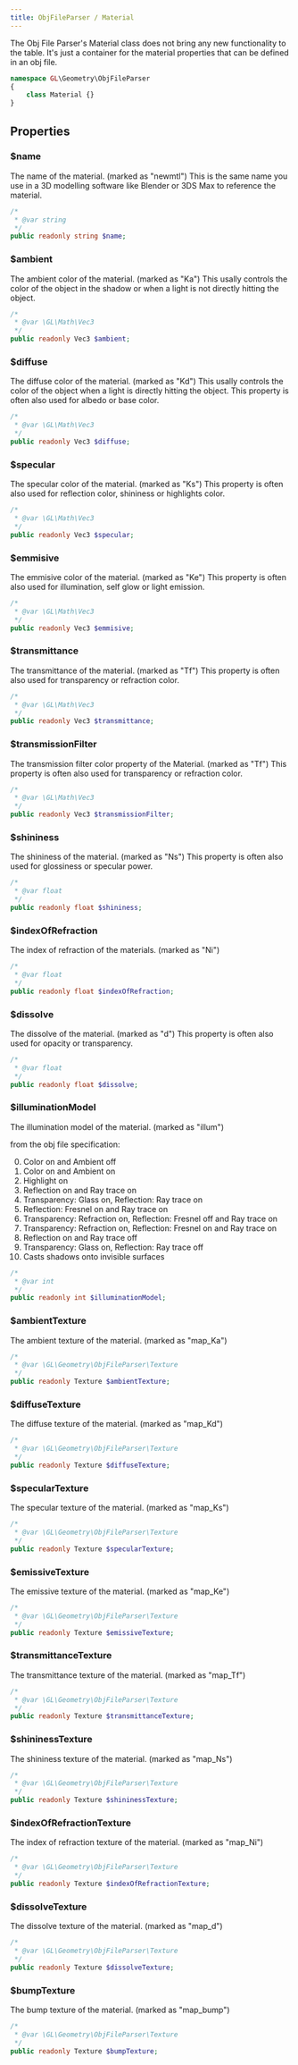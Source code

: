 ```yaml
---
title: ObjFileParser / Material
---
```


The Obj File Parser's Material class does not bring any new functionality to the table. It's just a container for the material properties that can be defined in an obj file.

```php 
namespace GL\Geometry\ObjFileParser
{
    class Material {}
}
```

## Properties

### $name

The name of the material. (marked as "newmtl") 
This is the same name you use in a 3D modelling software like Blender or 3DS Max to reference the material.

```php
/*
 * @var string
 */
public readonly string $name;
```

### $ambient

The ambient color of the material. (marked as "Ka")
This usally controls the color of the object in the shadow or when a light is not directly hitting the object.

```php
/*
 * @var \GL\Math\Vec3
 */
public readonly Vec3 $ambient;
```

### $diffuse

The diffuse color of the material. (marked as "Kd")
This usally controls the color of the object when a light is directly hitting the object.
This property is often also used for albedo or base color.

```php
/*
 * @var \GL\Math\Vec3
 */
public readonly Vec3 $diffuse;
```

### $specular

The specular color of the material. (marked as "Ks")
This property is often also used for reflection color, shininess or highlights color.

```php
/*
 * @var \GL\Math\Vec3
 */
public readonly Vec3 $specular;
```

### $emmisive

The emmisive color of the material. (marked as "Ke")
This property is often also used for illumination, self glow or light emission.

```php
/*
 * @var \GL\Math\Vec3
 */
public readonly Vec3 $emmisive;
```

### $transmittance

The transmittance of the material. (marked as "Tf")
This property is often also used for transparency or refraction color.

```php
/*
 * @var \GL\Math\Vec3
 */
public readonly Vec3 $transmittance;
```

### $transmissionFilter

The transmission filter color property of the Material. (marked as "Tf")
This property is often also used for transparency or refraction color.

```php
/*
 * @var \GL\Math\Vec3
 */
public readonly Vec3 $transmissionFilter;
```

### $shininess

The shininess of the material. (marked as "Ns")
This property is often also used for glossiness or specular power.

```php
/*
 * @var float
 */
public readonly float $shininess;
```

### $indexOfRefraction

The index of refraction of the materials. (marked as "Ni")

```php
/*
 * @var float
 */
public readonly float $indexOfRefraction;
```

### $dissolve

The dissolve of the material. (marked as "d")
This property is often also used for opacity or transparency.

```php
/*
 * @var float
 */
public readonly float $dissolve;
```

### $illuminationModel

The illumination model of the material. (marked as "illum")

from the obj file specification:

0. Color on and Ambient off
1. Color on and Ambient on
2. Highlight on
3. Reflection on and Ray trace on
4. Transparency: Glass on, Reflection: Ray trace on
5. Reflection: Fresnel on and Ray trace on
6. Transparency: Refraction on, Reflection: Fresnel off and Ray trace on
7. Transparency: Refraction on, Reflection: Fresnel on and Ray trace on
8. Reflection on and Ray trace off
9. Transparency: Glass on, Reflection: Ray trace off
10. Casts shadows onto invisible surfaces

```php
/*
 * @var int
 */
public readonly int $illuminationModel;
```

### $ambientTexture

The ambient texture of the material. (marked as "map_Ka")

```php
/*
 * @var \GL\Geometry\ObjFileParser\Texture
 */
public readonly Texture $ambientTexture;
```

### $diffuseTexture

The diffuse texture of the material. (marked as "map_Kd")

```php
/*
 * @var \GL\Geometry\ObjFileParser\Texture
 */
public readonly Texture $diffuseTexture;
```

### $specularTexture

The specular texture of the material. (marked as "map_Ks")

```php
/*
 * @var \GL\Geometry\ObjFileParser\Texture
 */
public readonly Texture $specularTexture;
```

### $emissiveTexture

The emissive texture of the material. (marked as "map_Ke")

```php
/*
 * @var \GL\Geometry\ObjFileParser\Texture
 */
public readonly Texture $emissiveTexture;
```

### $transmittanceTexture

The transmittance texture of the material. (marked as "map_Tf")

```php
/*
 * @var \GL\Geometry\ObjFileParser\Texture
 */
public readonly Texture $transmittanceTexture;
```

### $shininessTexture

The shininess texture of the material. (marked as "map_Ns")

```php
/*
 * @var \GL\Geometry\ObjFileParser\Texture
 */
public readonly Texture $shininessTexture;
```

### $indexOfRefractionTexture

The index of refraction texture of the material. (marked as "map_Ni")

```php
/*
 * @var \GL\Geometry\ObjFileParser\Texture
 */
public readonly Texture $indexOfRefractionTexture;
```

### $dissolveTexture

The dissolve texture of the material. (marked as "map_d")

```php
/*
 * @var \GL\Geometry\ObjFileParser\Texture
 */
public readonly Texture $dissolveTexture;
```

### $bumpTexture

The bump texture of the material. (marked as "map_bump")

```php
/*
 * @var \GL\Geometry\ObjFileParser\Texture
 */
public readonly Texture $bumpTexture;
```



